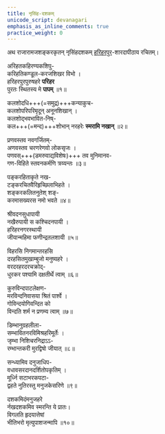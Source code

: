 ```yaml
---
title: नृसिंह-दशकम्
unicode_script: devanagari
emphasis_as_inline_comments: true
practice_weight: 0
---
```

अथ राजारामजशङ्करकृतन् नृसिंहदशकम् [हरिहरपुर](https://en.wikipedia.org/wiki/Hariharapura)-शारदापीठाय रचितम्।  

अरिहतकहिरण्यकशिपु-  
करिहतिकण्डूल-करजशिखर विभो ।  
हरिहरपुरपुरुषहरे **परिहर**  
पुरतः स्थितस्य मे **पापम्** ॥१॥

कलशोदधि+++(=समुद्र)+++कन्याकुच\-  
कलशोपरिपरिमृदून् अनूनशिखान् ।  
कलशोद्भवभावित-निष्-  
कल+++(=मन्द)+++शोभान् नरहरेः **स्मरामि नखान्** ॥२॥  

प्रणवस्तव नवगर्जितम्\-  
अणवस्तव चरणरेणवो लोकसृजः ।  
पणवस्+++(डमरुवाद्यविशेषः)+++ तव मुनिमानव\-  
गण-विहिते स्तवनकर्मणि त्रय्यन्तः ॥३॥  

पङ्करहिताकृते नख\-  
टङ्करचितवैरिहृच्छिलाभिहते ।  
शङ्करकलितनुतेश्  शङ्-  
करमासख्यरस नमो भवते ॥४॥  

श्रीवदनसुधापायी  
नखैरुपायी स कश्चिदनपायी ।  
हरिहरनगरस्थायी  
जीयान्महिमा फणीन्द्रतलशायी ॥५॥  

विहरसि निगमान्तरहसि  
दरहसितमुखाम्बुजो मनुष्यहरे ।  
वरदरहरदरचक्रोद्-  
धुरकर पश्यामि दक्षतीर्थे त्वाम् ॥६॥  

कुरुविन्दपाटलेक्षण\-  
मरविन्दनिवासया श्रितं पार्श्वे ।  
गोविन्दयोगिवन्दित को  
विन्दति शर्म न प्रणम्य त्वाम् ॥७॥  

डिम्भानुग्रहलीला\-  
सम्भावितनरविमिश्रहरिमूर्तेः ।  
जृम्भा निशिचरनिद्राऽऽ-  
रम्भान्तकरी मुरद्विषो जीयात् ॥८॥  

सन्ध्यामिव दनुजाधिप\-  
वधावसरदानदर्शितोपकृतिम् ।  
मूर्ध्नि सटाभरकपटा-  
द्वहते नुतिरस्तु मनुजकेसरिणे ॥९॥  

दशकमिदंमनुजहरे  
र्नखदशकमिव स्मरन्ति ये प्रातः।  
विगलति हृदयात्तेषां  
भीतिभरो मृत्युपाशजन्मापि ॥१०॥  